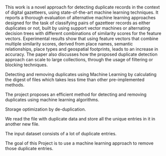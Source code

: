 This work is a novel approach for detecting duplicate records in the context of digital gazetteers, using state-of-the-art machine learning techniques. It reports a thorough evaluation of alternative machine learning approaches designed for the task of classifying pairs of gazetteer records as either duplicates or not, built by using support vector machines or alternating decision trees with different combinations of similarity scores for the feature vectors. Experimental results show that using feature vectors that combine multiple similarity scores, derived from place names, semantic relationships, place types and geospatial footprints, leads to an increase in accuracy. The paper also discusses how the proposed duplicate detection approach can scale to large collections, through the usage of filtering or blocking techniques.

Detecting and removing duplicates using Machine Learning by calculating the digest of files which takes less time than other pre-implemented methods.

The project proposes an efficient method for detecting and removing duplicates using machine learning algorithms.

Storage optimization by de-duplication.

We read the file with duplicate data and store all the unique entries in it in another new file.

The input dataset consists of a lot of duplicate entries.

The goal of this Project is to use a machine learning approach to remove those duplicate entries.
